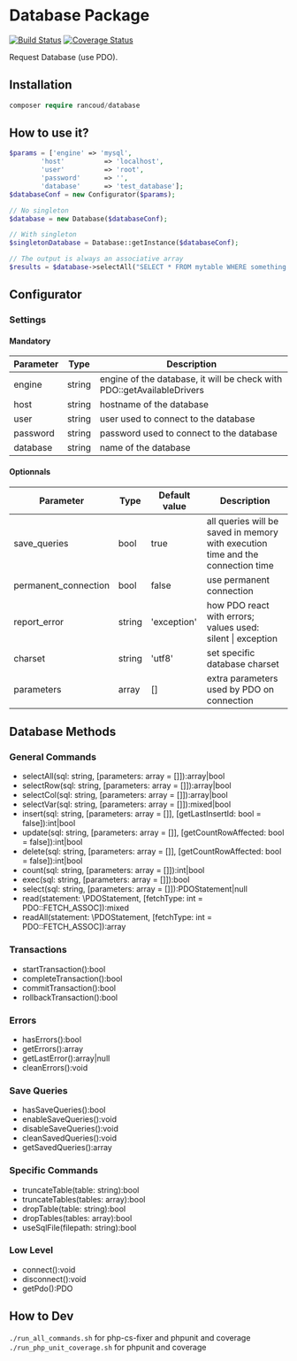 # Database Package

[![Build Status](https://travis-ci.org/rancoud/Database.svg?branch=master)](https://travis-ci.org/rancoud/Database) [![Coverage Status](https://coveralls.io/repos/github/rancoud/Database/badge.svg?branch=master)](https://coveralls.io/github/rancoud/Database?branch=master)

Request Database (use PDO).  

## Installation
```php
composer require rancoud/database
```

## How to use it?
```php
$params = ['engine' => 'mysql',
        'host'          => 'localhost',
        'user'          => 'root',
        'password'      => '',
        'database'      => 'test_database'];
$databaseConf = new Configurator($params);

// No singleton
$database = new Database($databaseConf);

// With singleton
$singletonDatabase = Database::getInstance($databaseConf);

// The output is always an associative array
$results = $database->selectAll("SELECT * FROM mytable WHERE something > :thing", ['thing' => 5]);
```

## Configurator
### Settings
#### Mandatory
| Parameter | Type | Description |
| --- | --- | --- |
| engine | string | engine of the database, it will be check with PDO::getAvailableDrivers |
| host | string | hostname of the database |
| user | string | user used to connect to the database |
| password | string | password used to connect to the database |
| database | string | name of the database |

#### Optionnals
| Parameter | Type | Default value | Description |
| --- | --- | --- | --- |
| save_queries | bool | true | all queries will be saved in memory with execution time and the connection time |
| permanent_connection | bool | false | use permanent connection |
| report_error | string | 'exception' | how PDO react with errors; values used: silent \| exception |
| charset | string | 'utf8' | set specific database charset |
| parameters | array | [] | extra parameters used by PDO on connection |

## Database Methods
### General Commands  
* selectAll(sql: string, [parameters: array = []]):array|bool  
* selectRow(sql: string, [parameters: array = []]):array|bool  
* selectCol(sql: string, [parameters: array = []]):array|bool  
* selectVar(sql: string, [parameters: array = []]):mixed|bool  
* insert(sql: string, [parameters: array = []], [getLastInsertId: bool = false]):int|bool  
* update(sql: string, [parameters: array = []], [getCountRowAffected: bool = false]):int|bool  
* delete(sql: string, [parameters: array = []], [getCountRowAffected: bool = false]):int|bool  
* count(sql: string, [parameters: array = []]):int|bool  
* exec(sql: string, [parameters: array = []]):bool  
* select(sql: string, [parameters: array = []]):PDOStatement|null  
* read(statement: \PDOStatement, [fetchType: int = PDO::FETCH_ASSOC]):mixed  
* readAll(statement: \PDOStatement, [fetchType: int = PDO::FETCH_ASSOC]):array  

### Transactions
* startTransaction():bool  
* completeTransaction():bool  
* commitTransaction():bool  
* rollbackTransaction():bool  

### Errors
* hasErrors():bool  
* getErrors():array  
* getLastError():array|null  
* cleanErrors():void  

### Save Queries
* hasSaveQueries():bool  
* enableSaveQueries():void  
* disableSaveQueries():void  
* cleanSavedQueries():void  
* getSavedQueries():array  

### Specific Commands
* truncateTable(table: string):bool  
* truncateTables(tables: array):bool  
* dropTable(table: string):bool  
* dropTables(tables: array):bool  
* useSqlFile(filepath: string):bool  

### Low Level
* connect():void  
* disconnect():void  
* getPdo():PDO  

## How to Dev
`./run_all_commands.sh` for php-cs-fixer and phpunit and coverage  
`./run_php_unit_coverage.sh` for phpunit and coverage  